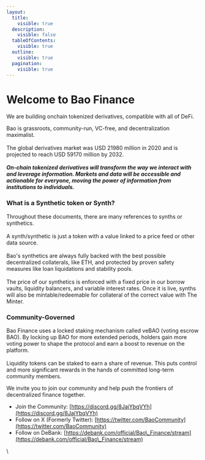 ```yaml
---
layout:
  title:
    visible: true
  description:
    visible: false
  tableOfContents:
    visible: true
  outline:
    visible: true
  pagination:
    visible: true
---
```


# Welcome to Bao Finance

We are building onchain tokenized derivatives, compatible with all of DeFi.

Bao is grassroots, community-run, VC-free, and decentralization maximalist. \
\
The global derivatives market was USD 21980 million in 2020 and is projected to reach USD 59170 million by 2032.\
\
_**On-chain tokenized derivatives will transform the way we interact with and leverage information. Markets and data will be accessible and actionable for everyone, moving the power of information from institutions to individuals.**_

### What is a **Synthetic token** or **Synth?**

Throughout these documents, there are many references to synths or synthetics. \
\
A synth/synthetic is just a token with a value linked to a price feed or other data source.\
\
Bao's synthetics are always fully backed with the best possible decentralized collaterals, like ETH, and protected by proven safety measures like loan liquidations and stability pools.\
\
The price of our synthetics is enforced with a fixed price in our borrow vaults, liquidity balancers, and variable interest rates. Once it is live, synths will also be mintable/redeemable for collateral of the correct value with The Minter.

### **Community-Governed**

Bao Finance uses a locked staking mechanism called veBAO (voting escrow BAO). By locking up BAO for more extended periods, holders gain more voting power to shape the protocol and earn a boost to revenue on the platform. \
\
Liquidity tokens can be staked to earn a share of revenue. This puts control and more significant rewards in the hands of committed long-term community members.

We invite you to join our community and help push the frontiers of decentralized finance together.

* Join the Community: [https://discord.gg/8JajYbqVYh](https://discord.gg/8JajYbqVYh)
* Follow on X (Formerly Twitter): [https://twitter.com/BaoCommunity](https://twitter.com/BaoCommunity)
* Follow on DeBank: [https://debank.com/official/Bao\_Finance/stream](https://debank.com/official/Bao\_Finance/stream)





\
